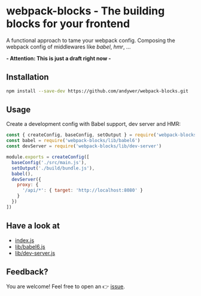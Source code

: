 # webpack-blocks - The building blocks for your frontend

A functional approach to tame your webpack config. Composing the webpack config of middlewares like *babel*, *hmr*, ...

**- Attention: This is just a draft right now -**


## Installation

```sh
npm install --save-dev https://github.com/andywer/webpack-blocks.git
```


## Usage

Create a development config with Babel support, dev server and HMR:

```js
const { createConfig, baseConfig, setOutput } = require('webpack-blocks')
const babel = require('webpack-blocks/lib/babel6')
const devServer = require('webpack-blocks/lib/dev-server')

module.exports = createConfig([
  baseConfig('./src/main.js'),
  setOutput('./build/bundle.js'),
  babel(),
  devServer({
    proxy: {
      '/api/*': { target: 'http://localhost:8080' }
    }
  })
])
```

## Have a look at

- [index.js](./index.js)
- [lib/babel6.js](./lib/babel6.js)
- [lib/dev-server.js](./lib/dev-server.js)


## Feedback?

You are welcome! Feel free to open an 👉 [issue](https://github.com/andywer/webpack-blocks/issues).
